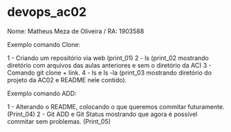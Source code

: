 # devops_ac02

Nome: Matheus Meza de Oliveira / RA: 1903588

Exemplo comando Clone:

1 - Criando um repositório via web (print_01)
2 - ls (print_02 mostrando diretório com arquivos das aulas anteriores e sem o diretório da AC)
3 - Comando git clone + link.
4 - ls e ls -la (print_03 mostrando diretório do projeto da AC02 e README nele contido).

Exemplo comando ADD:

1 - Alterando o README, colocando o que queremos commitar futuramente. (Print_04)
2 - Git ADD e Git Status mostrando que agora é possível commitar sem problemas. (Print_05)
